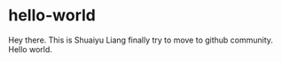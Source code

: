 # hello-world
Hey there. This is Shuaiyu Liang finally try to move to github community. 
Hello world.
